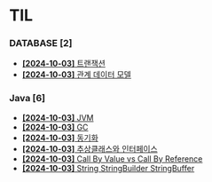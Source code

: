 # TIL
 
### DATABASE [2]
- [**[2024-10-03]**  트랜잭션](https://github.com/A-lass/TIL/blob/main/DATABASE/트랜잭션.md)
- [**[2024-10-03]**  관계 데이터 모델](https://github.com/A-lass/TIL/blob/main/DATABASE/관계_데이터_모델.md)
### Java [6]
- [**[2024-10-03]**  JVM](https://github.com/A-lass/TIL/blob/main/Java/JVM.md)
- [**[2024-10-03]**  GC](https://github.com/A-lass/TIL/blob/main/Java/GC.md)
- [**[2024-10-03]**  동기화](https://github.com/A-lass/TIL/blob/main/Java/동기화.md)
- [**[2024-10-03]**  추상클래스와 인터페이스](https://github.com/A-lass/TIL/blob/main/Java/추상클래스와_인터페이스.md)
- [**[2024-10-03]**  Call By Value vs Call By Reference](https://github.com/A-lass/TIL/blob/main/Java/Call_By_Value_vs_Call_By_Reference.md)
- [**[2024-10-03]**  String StringBuilder StringBuffer](https://github.com/A-lass/TIL/blob/main/Java/String_StringBuilder_StringBuffer.md)
